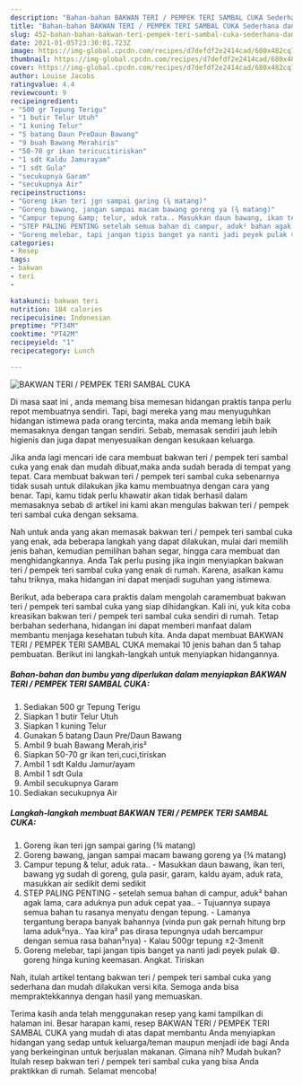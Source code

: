 ```yaml
---
description: "Bahan-bahan BAKWAN TERI / PEMPEK TERI SAMBAL CUKA Sederhana dan Mudah Dibuat"
title: "Bahan-bahan BAKWAN TERI / PEMPEK TERI SAMBAL CUKA Sederhana dan Mudah Dibuat"
slug: 452-bahan-bahan-bakwan-teri-pempek-teri-sambal-cuka-sederhana-dan-mudah-dibuat
date: 2021-01-05T23:30:01.723Z
image: https://img-global.cpcdn.com/recipes/d7defdf2e2414cad/680x482cq70/bakwan-teri-pempek-teri-sambal-cuka-foto-resep-utama.jpg
thumbnail: https://img-global.cpcdn.com/recipes/d7defdf2e2414cad/680x482cq70/bakwan-teri-pempek-teri-sambal-cuka-foto-resep-utama.jpg
cover: https://img-global.cpcdn.com/recipes/d7defdf2e2414cad/680x482cq70/bakwan-teri-pempek-teri-sambal-cuka-foto-resep-utama.jpg
author: Louise Jacobs
ratingvalue: 4.4
reviewcount: 9
recipeingredient:
- "500 gr Tepung Terigu"
- "1 butir Telur Utuh"
- "1 kuning Telur"
- "5 batang Daun PreDaun Bawang"
- "9 buah Bawang Merahiris"
- "50-70 gr ikan tericucitiriskan"
- "1 sdt Kaldu Jamurayam"
- "1 sdt Gula"
- "secukupnya Garam"
- "secukupnya Air"
recipeinstructions:
- "Goreng ikan teri jgn sampai garing (¾ matang)"
- "Goreng bawang, jangan sampai macam bawang goreng ya (¾ matang)"
- "Campur tepung &amp; telur, aduk rata.. Masukkan daun bawang, ikan teri, bawang yg sudah di goreng, gula pasir, garam, kaldu ayam, aduk rata, masukkan air sedikit demi sedikit"
- "STEP PALING PENTING setelah semua bahan di campur, aduk² bahan agak lama, cara aduknya pun aduk cepat yaa.. Tujuannya supaya semua bahan tu rasanya menyatu dengan tepung. Lamanya tergantung berapa banyak bahannya (vinda pun gak pernah hitung brp lama aduk²nya.. Yaa kira² pas dirasa tepungnya udah bercampur dengan semua rasa bahan²nya) Kalau 500gr tepung ±2-3menit"
- "Goreng melebar, tapi jangan tipis banget ya nanti jadi peyek pulak 😄. goreng hinga kuning keemasan. Angkat. Tiriskan"
categories:
- Resep
tags:
- bakwan
- teri
- 

katakunci: bakwan teri  
nutrition: 184 calories
recipecuisine: Indonesian
preptime: "PT34M"
cooktime: "PT42M"
recipeyield: "1"
recipecategory: Lunch

---
```



![BAKWAN TERI / PEMPEK TERI SAMBAL CUKA](https://img-global.cpcdn.com/recipes/d7defdf2e2414cad/680x482cq70/bakwan-teri-pempek-teri-sambal-cuka-foto-resep-utama.jpg)

Di masa  saat ini , anda memang bisa memesan hidangan praktis tanpa perlu repot membuatnya sendiri. Tapi, bagi mereka yang mau menyuguhkan hidangan istimewa pada orang tercinta, maka anda memang lebih baik memasaknya dengan tangan sendiri. Sebab, memasak sendiri jauh lebih higienis dan juga dapat menyesuaikan dengan kesukaan keluarga.

Jika anda lagi mencari ide cara membuat bakwan teri / pempek teri sambal cuka yang enak dan mudah dibuat,maka anda sudah berada di tempat yang tepat. Cara membuat bakwan teri / pempek teri sambal cuka  sebenarnya tidak susah untuk dilakukan jika kamu membuatnya dengan cara yang benar. Tapi, kamu tidak perlu khawatir akan tidak berhasil dalam memasaknya 
sebab di artikel ini kami akan mengulas bakwan teri / pempek teri sambal cuka dengan seksama.  



Nah untuk anda yang akan memasak bakwan teri / pempek teri sambal cuka yang enak, ada beberapa langkah yang dapat dilakukan, mulai dari memilih jenis bahan, kemudian pemilihan bahan segar, hingga cara membuat dan menghidangkannya. Anda Tak perlu pusing jika ingin menyiapkan bakwan teri / pempek teri sambal cuka yang enak di rumah. Karena, asalkan kamu  tahu triknya, maka hidangan ini dapat menjadi suguhan yang istimewa.

Berikut, ada beberapa cara praktis  dalam mengolah caramembuat bakwan teri / pempek teri sambal cuka yang siap dihidangkan. Kali ini, yuk kita coba kreasikan bakwan teri / pempek teri sambal cuka sendiri di rumah. Tetap berbahan sederhana, hidangan ini dapat memberi manfaat dalam membantu menjaga kesehatan tubuh kita. Anda dapat membuat BAKWAN TERI / PEMPEK TERI SAMBAL CUKA memakai 10 jenis bahan dan 5 tahap pembuatan. Berikut ini langkah-langkah untuk menyiapkan hidangannya.

<!--inarticleads1-->

##### Bahan-bahan dan bumbu yang diperlukan dalam menyiapkan BAKWAN TERI / PEMPEK TERI SAMBAL CUKA:

1. Sediakan 500 gr Tepung Terigu
1. Siapkan 1 butir Telur Utuh
1. Siapkan 1 kuning Telur
1. Gunakan 5 batang Daun Pre/Daun Bawang
1. Ambil 9 buah Bawang Merah,iris²
1. Siapkan 50-70 gr ikan teri,cuci,tiriskan
1. Ambil 1 sdt Kaldu Jamur/ayam
1. Ambil 1 sdt Gula
1. Ambil secukupnya Garam
1. Sediakan secukupnya Air




<!--inarticleads2-->

##### Langkah-langkah membuat BAKWAN TERI / PEMPEK TERI SAMBAL CUKA:

1. Goreng ikan teri jgn sampai garing (¾ matang)
1. Goreng bawang, jangan sampai macam bawang goreng ya (¾ matang)
1. Campur tepung &amp; telur, aduk rata.. - Masukkan daun bawang, ikan teri, bawang yg sudah di goreng, gula pasir, garam, kaldu ayam, aduk rata, masukkan air sedikit demi sedikit
1. STEP PALING PENTING - setelah semua bahan di campur, aduk² bahan agak lama, cara aduknya pun aduk cepat yaa.. - Tujuannya supaya semua bahan tu rasanya menyatu dengan tepung. - Lamanya tergantung berapa banyak bahannya (vinda pun gak pernah hitung brp lama aduk²nya.. Yaa kira² pas dirasa tepungnya udah bercampur dengan semua rasa bahan²nya) - Kalau 500gr tepung ±2-3menit
1. Goreng melebar, tapi jangan tipis banget ya nanti jadi peyek pulak 😄. goreng hinga kuning keemasan. Angkat. Tiriskan




Nah, itulah artikel tentang  bakwan teri / pempek teri sambal cuka  yang sederhana dan mudah dilakukan versi kita. Semoga anda bisa mempraktekkannya dengan hasil yang memuaskan. 

Terima kasih anda telah menggunakan resep yang kami tampilkan di halaman ini. Besar harapan kami, resep  BAKWAN TERI / PEMPEK TERI SAMBAL CUKA yang mudah di atas dapat membantu Anda menyiapkan hidangan yang sedap untuk keluarga/teman maupun menjadi ide bagi Anda yang berkeinginan untuk berjualan makanan. Gimana nih? Mudah bukan? Itulah resep bakwan teri / pempek teri sambal cuka yang bisa Anda praktikkan di rumah. Selamat mencoba!

